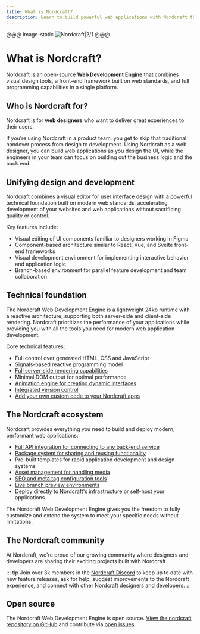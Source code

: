 ```yaml
---
title: What is Nordcraft?
description: Learn to build powerful web applications with Nordcraft through guides and examples. Explore components, styling, APIs, and advanced features.
---
```


@@@ image-static
![Nordcraft|2/1](nordcraft.webp 'Nordcraft, the Web Development Engine, overlaid in navy against a Nordic snowy background, with the Nordcraft three-logo arrow above')
@@@

# What is Nordcraft?

Nordcraft is an open-source **Web Development Engine** that combines visual design tools, a front-end framework built on web standards, and full programming capabilities in a single platform.

## Who is Nordcraft for?

Nordcraft is for **web designers** who want to deliver great experiences to their users.

If you’re using Nordcraft in a product team, you get to skip that traditional handover process from design to development. Using Nordcraft as a web designer, you can build web applications as you design the UI, while the engineers in your team can focus on building out the business logic and the back end.

## Unifying design and development

Nordcraft combines a visual editor for user interface design with a powerful technical foundation built on modern web standards, accelerating development of your websites and web applications without sacrificing quality or control.

Key features include:

- Visual editing of UI components familiar to designers working in Figma
- Component-based architecture similar to React, Vue, and Svelte front-end frameworks
- Visual development environment for implementing interactive behavior and application logic
- Branch-based environment for parallel feature development and team collaboration

## Technical foundation

The Nordcraft Web Development Engine is a lightweight 24kb runtime with a reactive architecture, supporting both server-side and client-side rendering. Nordcraft prioritizes the performance of your applications while providing you with all the tools you need for modern web application development.

Core technical features:

- Full control over generated HTML, CSS and JavaScript
- Signals-based reactive programming model
- [Full server-side rendering capabilities](/core-concepts#server-and-client-rendering)
- Minimal DOM output for optimal performance
- [Animation engine for creating dynamic interfaces](/styling/animation-editor)
- [Integrated version control](/core-concepts#branches-and-version-control)
- [Add your own custom code to your Nordcraft apps](/actions/overview)

## The Nordcraft ecosystem

Nordcraft provides everything you need to build and deploy modern, performant web applications:

- [Full API integration for connecting to any back-end service](/connecting-data/overview#api-layer)
- [Package system for sharing and reusing functionality](/packages/overview)
- Pre-built templates for rapid application development and design systems
- [Asset management for handling media](/media/overview)
- [SEO and meta tag configuration tools](/pages/page-configuration#metadata)
- [Live branch preview environments](/get-started/branches-and-publishing#preview-a-branch)
- Deploy directly to Nordcraft's infrastructure or self-host your applications

The Nordcraft Web Development Engine gives you the freedom to fully customize and extend the system to meet your specific needs without limitations.

## The Nordcraft community

At Nordcraft, we're proud of our growing community where designers and developers are sharing their exciting projects built with Nordcraft.

::: tip
Join over 3k members in the [Nordcraft Discord](https://discord.gg/nordcraft) to keep up to date with new feature releases, ask for help, suggest improvements to the Nordcraft experience, and connect with other Nordcraft designers and developers.
:::

## Open source

The Nordcraft Web Development Engine is open source. [View the nordcraft repository on GitHub](https://github.com/nordcraftengine/nordcraft) and contribute via [open issues](https://github.com/nordcraftengine/nordcraft/issues).
